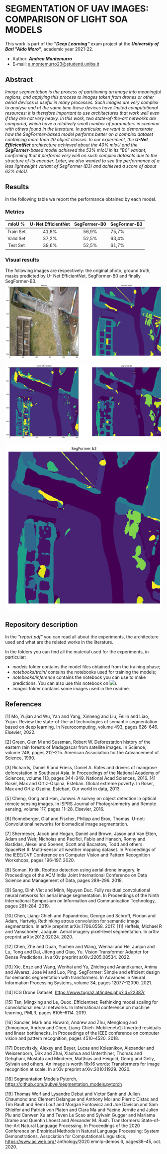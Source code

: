 # SEGMENTATION OF UAV IMAGES: COMPARISON OF LIGHT SOA MODELS

This work is part of the **_"Deep Learning"_** exam project at the **_University of Bari "Aldo Moro"_**, academic year 2021-22.

* Author: **_Andrea Montemurro_**
* E-mail: <a.montemurro23@studenti.uniba.it>

## Abstract

_Image segmentation is the process of partitioning an image into meaningful regions, and applying this process to images taken from drones or other aerial devices is useful in many processes. Such images are very complex to analyse and at the same time these devices have limited computational resources: it is therefore important to use architectures that work well even if they are not very heavy.
In this work, two state-of-the-art networks are compared, which have a relatively small number of parameters in common with others found in the literature. In particular, we want to demonstrate how the SegFormer-based model performs better on a complex dataset containing more than 20 object classes.
In our experiment, the **U-Net EfficientNet** architecture achieved about the 40% mIoU and the  **SegFormer**-based model achieved the 53% mIoU in its "B0" variant, confirming that it performs very well on such complex datasets due to the structure of its encoder.
Later, we also wanted to see the performance of a less lightweight variant of SegFormer (B3) and achieved a score of about 62% mIoU._

## Results

In the following table we report the performance obtained by each model.

### Metrics

|   mIoU %  | U-Net EfficientNet | SegFormer-B0 | SegFormer-B3 |
|:---------:|:-----:|:------------:|--------------|
| Train Set | 41,8% |     56,9%    |     75,7%    |
| Valid Set | 37,2% |     52,5%    |     63,4%    |
|  Test Set | 39,6% |     52,5%    |     61,7%    |

### Visual results

The following images are respectively: the original photo, ground truth, masks predicted by U- Net EfficientNet, SegFormer-B0 and finally SegFormer-B3.
![Ground Truth](images/last_inference/truth.png "Original Image and its Mask.")

![Light Models](images/last_inference/baseModels.png "Masks obtained by the lightest models.")

![Best Model](images/last_inference/bestModels.png "Masks obtained by the best model.")


## Repository description

In the _"report.pdf"_ you can read all about the experiments, the architecture used and what are the related works in the literature.

In the folders you can find all the material used for the experiments, in particular:

* _models_ folder contains the model files obtained from the training phase;
* _notebooks/train/_ contains the notebooks used for training the models;
* _notebooks/inference_ contains the notebook you can use to make predictions. You can also use this notebook on [![](https://img.shields.io/badge/kaggle-notebook-blue)](https://www.kaggle.com/code/andreamontemurro/drone-semantic-segmentation-inference)).
* _images_ folder contains some images used in the readme.

## References

[1] Mo, Yujian and Wu, Yan and Yang, Xinneng and Liu, Feilin and Liao, Yujun. Review the state-of-the-art
technologies of semantic segmentation based on deep learning. In Neurocomputing, volume 493, pages 626–646.
Elsevier, 2022.

[2] Green, Glen M and Sussman, Robert W. Deforestation history of the eastern rain forests of Madagascar from
satellite images. In Science, volume 248, pages 212–215. American Association for the Advancement of Science, 1990.

[3] Richards, Daniel R and Friess, Daniel A. Rates and drivers of mangrove deforestation in Southeast Asia. In
Proceedings of the National Academy of Sciences, volume 113, pages 344–349. National Acad Sciences, 2016.
[4] Roser, Max and Ortiz-Ospina, Esteban. Global extreme poverty. In Roser, Max and Ortiz-Ospina, Esteban, Our
world in data, 2013.

[5] Cheng, Gong and Han, Junwei. A survey on object detection in optical remote sensing images. In ISPRS Journal of
Photogrammetry and Remote sensing, volume 117, pages 11–28. Elsevier, 2016.

[6] Ronneberger, Olaf and Fischer, Philipp and Brox, Thomas. U-net: Convolutional networks for biomedical image
segmentation.

[7] Shermeyer, Jacob and Hogan, Daniel and Brown, Jason and Van Etten, Adam and Weir, Nicholas and Pacifici,
Fabio and Hansch, Ronny and Bastidas, Alexei and Soenen, Scott and Bacastow, Todd and others. SpaceNet 6:
Multi-sensor all weather mapping dataset. In Proceedings of the IEEE/CVF Conference on Computer Vision and
Pattern Recognition Workshops, pages 196–197. 2020.

[8] Soman, Kritik. Rooftop detection using aerial drone imagery. In Proceedings of the ACM India Joint International
Conference on Data Science and Management of Data, pages 289–296. 2018.

[9] Sang, Dinh Viet and Minh, Nguyen Duc. Fully residual convolutional neural networks for aerial image segmentation.
In Proceedings of the Ninth International Symposium on Information and Communication Technology, pages
281–284. 2019.

[10] Chen, Liang-Chieh and Papandreou, George and Schroff, Florian and Adam, Hartwig. Rethinking atrous
convolution for semantic image segmentation. In arXiv preprint arXiv:1706.0558. 2017.
[11] Heffels, Michael R and Vanschoren, Joaquin. Aerial imagery pixel-level segmentation. In arXiv preprint
arXiv:2012.02024. 2020.

[12] Chen, Zhe and Duan, Yuchen and Wang, Wenhai and He, Junjun and Lu, Tong and Dai, Jifeng and Qiao, Yu.
Vision Transformer Adapter for Dense Predictions. In arXiv preprint arXiv:2205.08534. 2022.

[13] Xie, Enze and Wang, Wenhai and Yu, Zhiding and Anandkumar, Anima and Alvarez, Jose M and Luo, Ping.
SegFormer: Simple and efficient design for semantic segmentation with transformers. In Advances in Neural
Information Processing Systems, volume 34, pages 12077–12090. 2021.

[14] ICG Drone Dataset, https://www.tugraz.at/index.php?id=22387r

[15] Tan, Mingxing and Le, Quoc. Efficientnet: Rethinking model scaling for convolutional neural networks. In
International conference on machine learning, PMLR, pages 6105–6114. 2019.

[16] Sandler, Mark and Howard, Andrew and Zhu, Menglong and Zhmoginov, Andrey and Chen, Liang-Chieh.
Mobilenetv2: Inverted residuals and linear bottlenecks. In Proceedings of the IEEE conference on computer vision
and pattern recognition, pages 4510–4520. 2018.

[17] Dosovitskiy, Alexey and Beyer, Lucas and Kolesnikov, Alexander and Weissenborn, Dirk and Zhai, Xiaohua
and Unterthiner, Thomas and Dehghani, Mostafa and Minderer, Matthias and Heigold, Georg and Gelly, Sylvain
and others. An image is worth 16x16 words: Transformers for image recognition at scale. In arXiv preprint
arXiv:2010.11929. 2020.

[18] Segmentation Models Pytorch, https://github.com/qubvel/segmentation_models.pytorch

[19] Thomas Wolf and Lysandre Debut and Victor Sanh and Julien Chaumond and Clement Delangue and Anthony
Moi and Pierric Cistac and Tim Rault and Rémi Louf and Morgan Funtowicz and Joe Davison and Sam Shleifer
and Patrick von Platen and Clara Ma and Yacine Jernite and Julien Plu and Canwen Xu and Teven Le Scao and
Sylvain Gugger and Mariama Drame and Quentin Lhoest and Alexander M. Rush. Transformers: State-of-the-Art
Natural Language Processing. In Proceedings of the 2020 Conference on Empirical Methods in Natural Language
Processing: System Demonstrations, Association for Computational Linguistics, https://www.aclweb.org/
anthology/2020.emnlp-demos.6, pages38–45, oct. 2020.

